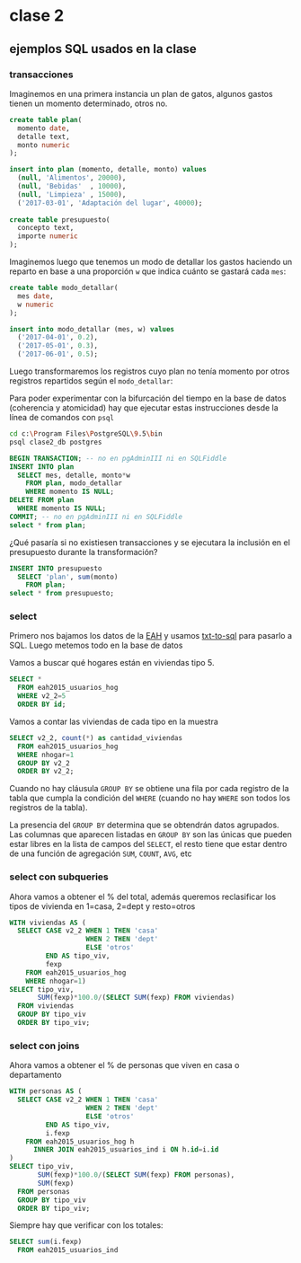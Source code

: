 # clase 2

## ejemplos SQL usados en la clase

### transacciones

Imaginemos en una primera instancia un plan de gatos, algunos gastos tienen un momento determinado, otros no.

```sql
create table plan(
  momento date,
  detalle text,
  monto numeric
);

insert into plan (momento, detalle, monto) values 
  (null, 'Alimentos', 20000),
  (null, 'Bebidas'  , 10000),
  (null, 'Limpieza' , 15000),
  ('2017-03-01', 'Adaptación del lugar', 40000);
  
create table presupuesto(
  concepto text,
  importe numeric
);
```

Imaginemos luego que tenemos un modo de detallar los gastos haciendo un reparto en base a una proporción `w` que indica cuánto se gastará cada `mes`:

```sql  
create table modo_detallar(
  mes date,
  w numeric
);

insert into modo_detallar (mes, w) values
  ('2017-04-01', 0.2),
  ('2017-05-01', 0.3),
  ('2017-06-01', 0.5);
```

Luego transformaremos los registros cuyo plan no tenía momento por otros registros repartidos según el `modo_detallar`:

Para poder experimentar con la bifurcación del tiempo en la base de datos (coherencia y atomicidad) 
hay que ejecutar estas instrucciones desde la línea de comandos con `psql`

```sh
cd c:\Program Files\PostgreSQL\9.5\bin
psql clase2_db postgres
```

```sql
BEGIN TRANSACTION; -- no en pgAdminIII ni en SQLFiddle 
INSERT INTO plan
  SELECT mes, detalle, monto*w
    FROM plan, modo_detallar
    WHERE momento IS NULL;
DELETE FROM plan
  WHERE momento IS NULL;
COMMIT; -- no en pgAdminIII ni en SQLFiddle 
select * from plan;
```

¿Qué pasaría si no existiesen transacciones y se ejecutara la inclusión en el presupuesto durante la transformación?


```sql
INSERT INTO presupuesto
  SELECT 'plan', sum(monto)
    FROM plan;
select * from presupuesto;
```


### select

Primero nos bajamos los datos de la [EAH](https://www.estadisticaciudad.gob.ar/eyc/?p=54071) y
usamos [txt-to-sql](http://codenautas.com/txt-to-sql) para pasarlo a SQL. Luego metemos todo en la base de datos

Vamos a buscar qué hogares están en viviendas tipo 5. 

```sql
SELECT * 
  FROM eah2015_usuarios_hog
  WHERE v2_2=5
  ORDER BY id;
```

Vamos a contar las viviendas de cada tipo en la muestra

```sql
SELECT v2_2, count(*) as cantidad_viviendas
  FROM eah2015_usuarios_hog
  WHERE nhogar=1
  GROUP BY v2_2
  ORDER BY v2_2;
```

Cuando no hay cláusula `GROUP BY` se obtiene una fila por cada registro de la tabla que cumpla la condición del `WHERE` 
(cuando no hay `WHERE` son todos los registros de la tabla).

La presencia del `GROUP BY` determina que se obtendrán datos agrupados. 
Las columnas que aparecen listadas en `GROUP BY` son las únicas que pueden estar libres en la lista de campos del `SELECT`, 
el resto tiene que estar dentro de una función de agregación `SUM`, `COUNT`, `AVG`, etc

### select con subqueries

Ahora vamos a obtener el % del total, además queremos reclasificar los tipos de vivienda en 1=casa, 2=dept y resto=otros
```sql
WITH viviendas AS (
  SELECT CASE v2_2 WHEN 1 THEN 'casa' 
                   WHEN 2 THEN 'dept' 
                   ELSE 'otros' 
         END AS tipo_viv,
         fexp
    FROM eah2015_usuarios_hog
    WHERE nhogar=1)
SELECT tipo_viv, 
       SUM(fexp)*100.0/(SELECT SUM(fexp) FROM viviendas)
  FROM viviendas
  GROUP BY tipo_viv
  ORDER BY tipo_viv;
```

### select con joins

Ahora vamos a obtener el % de personas que viven en casa o departamento
```sql
WITH personas AS (
  SELECT CASE v2_2 WHEN 1 THEN 'casa' 
                   WHEN 2 THEN 'dept' 
                   ELSE 'otros' 
         END AS tipo_viv,
         i.fexp
    FROM eah2015_usuarios_hog h
      INNER JOIN eah2015_usuarios_ind i ON h.id=i.id
)
SELECT tipo_viv, 
       SUM(fexp)*100.0/(SELECT SUM(fexp) FROM personas),
       SUM(fexp)
  FROM personas
  GROUP BY tipo_viv
  ORDER BY tipo_viv;
```

Siempre hay que verificar con los totales:

```sql
SELECT sum(i.fexp)
  FROM eah2015_usuarios_ind
```
